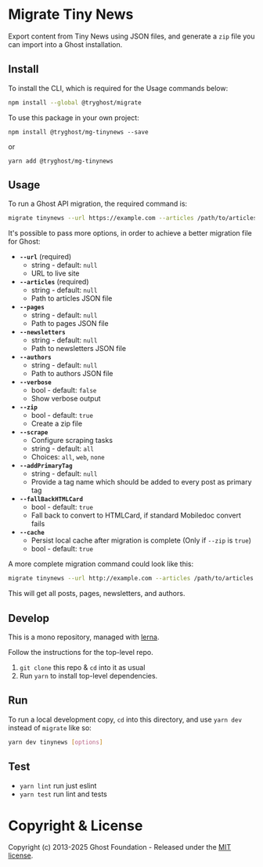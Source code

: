 # Migrate Tiny News

Export content from Tiny News using JSON files, and generate a `zip` file you can import into a Ghost installation.


## Install

To install the CLI, which is required for the Usage commands below:

```sh
npm install --global @tryghost/migrate
```

To use this package in your own project:

`npm install @tryghost/mg-tinynews --save`

or

`yarn add @tryghost/mg-tinynews`


## Usage

To run a Ghost API migration, the required command is:

```sh
migrate tinynews --url https://example.com --articles /path/to/articles.json
```

It's possible to pass more options, in order to achieve a better migration file for Ghost:

- **`--url`** (required)
    - string - default: `null`
    - URL to live site
- **`--articles`** (required)
    - string - default: `null`
    - Path to articles JSON file
- **`--pages`**
    - string - default: `null`
    - Path to pages JSON file
- **`--newsletters`**
    - string - default: `null`
    - Path to newsletters JSON file
- **`--authors`**
    - string - default: `null`
    - Path to authors JSON file
- **`--verbose`**
    - bool - default: `false`
    - Show verbose output
- **`--zip`**
    - bool - default: `true`
    - Create a zip file
- **`--scrape`** 
    - Configure scraping tasks
    - string - default: `all` 
    - Choices: `all`, `web`, `none`
- **`--addPrimaryTag`**
    - string - default: `null`
    - Provide a tag name which should be added to every post as primary tag
- **`--fallBackHTMLCard`**
    - bool - default: `true`
    - Fall back to convert to HTMLCard, if standard Mobiledoc convert fails
- **`--cache`** 
    - Persist local cache after migration is complete (Only if `--zip` is `true`)
    - bool - default: `true`

A more complete migration command could look like this:

```sh
migrate tinynews --url http://example.com --articles /path/to/articles.json --pages /path/to/pages.json --newsletters /path/to/newsletters.json --authors /path/to/authors.json
```

This will get all posts, pages, newsletters, and authors.


## Develop

This is a mono repository, managed with [lerna](https://lerna.js.org).

Follow the instructions for the top-level repo.
1. `git clone` this repo & `cd` into it as usual
2. Run `yarn` to install top-level dependencies.


## Run

To run a local development copy, `cd` into this directory, and use `yarn dev` instead of `migrate` like so:

```sh
yarn dev tinynews [options]
```


## Test

- `yarn lint` run just eslint
- `yarn test` run lint and tests


# Copyright & License

Copyright (c) 2013-2025 Ghost Foundation - Released under the [MIT license](LICENSE).
